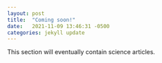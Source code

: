```yaml
---
layout: post
title:  "Coming soon!"
date:   2021-11-09 13:46:31 -0500
categories: jekyll update
---
```

This section will eventually contain science articles. 